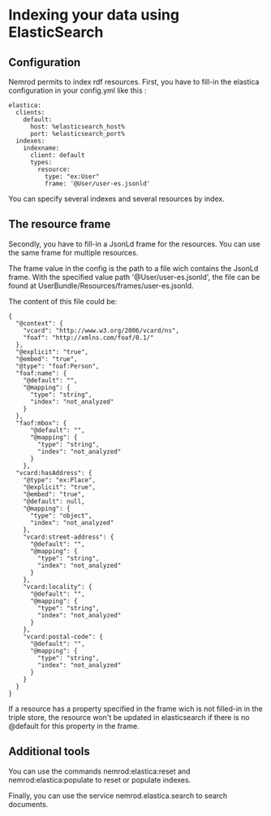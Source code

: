 Indexing your data using ElasticSearch
=====

Configuration
------------
Nemrod permits to index rdf resources.
First, you have to fill-in the elastica configuration in your config.yml like this :

    elastica:
      clients:
        default:
          host: %elasticsearch_host%
          port: %elasticsearch_port%
      indexes:
        indexname:
          client: default
          types:
            resource:
              type: "ex:User"
              frame: '@User/user-es.jsonld'

You can specify several indexes and several resources by index.

The resource frame
------------
Secondly, you have to fill-in a JsonLd frame for the resources. You can use the same frame for multiple resources.

The frame value in the config is the path to a file wich contains the JsonLd frame. With the specified value path '@User/user-es.jsonld', the file can be found at UserBundle/Resources/frames/user-es.jsonld.

The content of this file could be:

    {
      "@context": {
        "vcard": "http://www.w3.org/2006/vcard/ns",
        "foaf": "http://xmlns.com/foaf/0.1/"
      },
      "@explicit": "true",
      "@embed": "true",
      "@type": "foaf:Person",
      "foaf:name": {
        "@default": "",
        "@mapping": {
          "type": "string",
          "index": "not_analyzed"
        }
      },
      "faof:mbox": {
          "@default": "",
          "@mapping": {
            "type": "string",
            "index": "not_analyzed"
          }
        },
      "vcard:hasAddress": {
        "@type": "ex:Place",
        "@explicit": "true",
        "@embed": "true",
        "@default": null,
        "@mapping": {
          "type": "object",
          "index": "not_analyzed"
        },
        "vcard:street-address": {
          "@default": "",
          "@mapping": {
            "type": "string",
            "index": "not_analyzed"
          }
        },
        "vcard:locality": {
          "@default": "",
          "@mapping": {
            "type": "string",
            "index": "not_analyzed"
          }
        },
        "vcard:postal-code": {
          "@default": "",
          "@mapping": {
            "type": "string",
            "index": "not_analyzed"
          }
        }
      }
    }

If a resource has a property specified in the frame wich is not filled-in in the triple store, the resource won't be updated in elasticsearch if there is no @default for this property in the frame.

Additional tools
------------
You can use the commands nemrod:elastica:reset  and nemrod:elastica:populate to reset or populate indexes.

Finally, you can use the service nemrod.elastica.search to search documents.